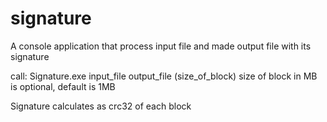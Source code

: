 # signature

A console application that process input file and made output file with its signature

call: Signature.exe input_file output_file (size_of_block)
size of block in MB is optional, default is 1MB

Signature calculates as crc32 of each block
